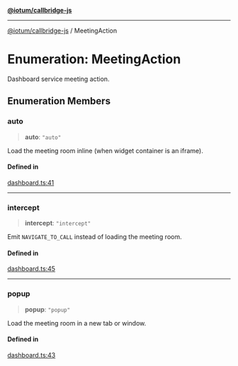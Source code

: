 [**@iotum/callbridge-js**](../README.md)

***

[@iotum/callbridge-js](../README.md) / MeetingAction

# Enumeration: MeetingAction

Dashboard service meeting action.

## Enumeration Members

### auto

> **auto**: `"auto"`

Load the meeting room inline (when widget container is an iframe).

#### Defined in

[dashboard.ts:41](https://github.com/iotum/callbridge-js/blob/d0dfc94e8f5dfc8239b4ec067f283823bb09beee/src/dashboard.ts#L41)

***

### intercept

> **intercept**: `"intercept"`

Emit `NAVIGATE_TO_CALL` instead of loading the meeting room.

#### Defined in

[dashboard.ts:45](https://github.com/iotum/callbridge-js/blob/d0dfc94e8f5dfc8239b4ec067f283823bb09beee/src/dashboard.ts#L45)

***

### popup

> **popup**: `"popup"`

Load the meeting room in a new tab or window.

#### Defined in

[dashboard.ts:43](https://github.com/iotum/callbridge-js/blob/d0dfc94e8f5dfc8239b4ec067f283823bb09beee/src/dashboard.ts#L43)
